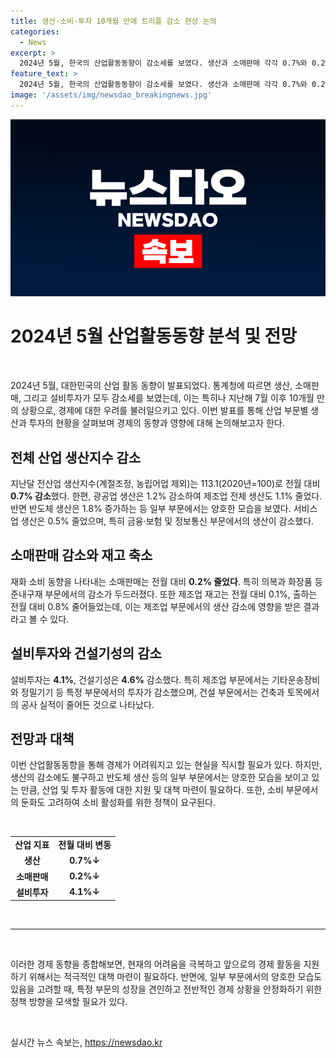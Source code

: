 ```yaml
---
title: 생산·소비·투자 10개월 만에 트리플 감소 현상 논의
categories:
  - News
excerpt: >
  2024년 5월, 한국의 산업활동동향이 감소세를 보였다. 생산과 소매판매 각각 0.7%와 0.2% 줄었으며, 설비투자는 4.1% 감소했다. 반면 반도체 생산은 1.8% 증가했고, 운송장비와 건설기성 투자가 각각 12.3%와 4.6% 줄었다. 이는 소비 회복세가 더디고, 생산 부분은 수출과 반도체 생산이 견조하게 이끌어나가고 있다는 통계청의 설명이다.
feature_text: >
  2024년 5월, 한국의 산업활동동향이 감소세를 보였다. 생산과 소매판매 각각 0.7%와 0.2% 줄었으며, 설비투자는 4.1% 감소했다. 반면 반도체 생산은 1.8% 증가했고, 운송장비와 건설기성 투자가 각각 12.3%와 4.6% 줄었다. 이는 소비 회복세가 더디고, 생산 부분은 수출과 반도체 생산이 견조하게 이끌어나가고 있다는 통계청의 설명이다.
image: '/assets/img/newsdao_breakingnews.jpg'
---
```


<p><img src="/assets/img/newsdao_breakingnews.jpg" alt="pcversion 속보" /></p>

<h1 data-ke-size="size32">2024년 5월 산업활동동향 분석 및 전망</h1>

<p data-ke-size="size16">&nbsp;</p>

<p data-ke-size="size16">2024년 5월, 대한민국의 산업 활동 동향이 발표되었다. 통계청에 따르면 생산, 소매판매, 그리고 설비투자가 모두 감소세를 보였는데, 이는 특히나 지난해 7월 이후 10개월 만의 상황으로, 경제에 대한 우려를 불러일으키고 있다. 이번 발표를 통해 산업 부문별 생산과 투자의 현황을 살펴보며 경제의 동향과 영향에 대해 논의해보고자 한다.</p>

<h2 data-ke-size="size26">전체 산업 생산지수 감소</h2>

<p data-ke-size="size16">지난달 전산업 생산지수(계절조정, 농립어업 제외)는 113.1(2020년=100)로 전월 대비 <b>0.7% 감소</b>했다. 한편, 광공업 생산은 1.2% 감소하여 제조업 전체 생산도 1.1% 줄었다. 반면 반도체 생산은 1.8% 증가하는 등 일부 부문에서는 양호한 모습을 보였다. 서비스업 생산은 0.5% 줄었으며, 특히 금융·보험 및 정보통신 부문에서의 생산이 감소했다.</p>

<h2 data-ke-size="size26">소매판매 감소와 재고 축소</h2>

<p data-ke-size="size16">재화 소비 동향을 나타내는 소매판매는 전월 대비 <b>0.2% 줄었다</b>. 특히 의복과 화장품 등 준내구재 부문에서의 감소가 두드러졌다. 또한 제조업 재고는 전월 대비 0.1%, 출하는 전월 대비 0.8% 줄어들었는데, 이는 제조업 부문에서의 생산 감소에 영향을 받은 결과라고 볼 수 있다.</p>

<h2 data-ke-size="size26">설비투자와 건설기성의 감소</h2>

<p data-ke-size="size16">설비투자는 <b>4.1%</b>, 건설기성은 <b>4.6%</b> 감소했다. 특히 제조업 부문에서는 기타운송장비와 정밀기기 등 특정 부문에서의 투자가 감소했으며, 건설 부문에서는 건축과 토목에서의 공사 실적이 줄어든 것으로 나타났다.</p>

<h2 data-ke-size="size26">전망과 대책</h2>

<p data-ke-size="size16">이번 산업활동동향을 통해 경제가 어려워지고 있는 현실을 직시할 필요가 있다. 하지만, 생산의 감소에도 불구하고 반도체 생산 등의 일부 부문에서는 양호한 모습을 보이고 있는 만큼, 산업 및 투자 활동에 대한 지원 및 대책 마련이 필요하다. 또한, 소비 부문에서의 둔화도 고려하여 소비 활성화를 위한 정책이 요구된다.</p>

<p data-ke-size="size16">&nbsp;</p>

<table>
  <tbody>
    <tr>
      <td style="text-align: center; height: 17px;"><b>산업 지표</b></td>
      <td style="text-align: center; height: 17px;"><b>전월 대비 변동</b></td>
    </tr>
     <tr>
      <td style="text-align: center; height: 17px;"><b>생산</b></td>
      <td style="text-align: center; height: 17px;"><b>0.7%↓</b></td>
    </tr>
    <tr>
      <td style="text-align: center; height: 17px;"><b>소매판매</b></td>
      <td style="text-align: center; height: 17px;"><b>0.2%↓</b></td>
    </tr>
    <tr>
      <td style="text-align: center; height: 17px;"><b>설비투자</b></td>
      <td style="text-align: center; height: 17px;"><b>4.1%↓</b></td>
    </tr>
  </tbody>
</table>

<p data-ke-size="size16">&nbsp;</p>

<hr>

<p data-ke-size="size16">&nbsp;</p>

<p data-ke-size="size16">이러한 경제 동향을 종합해보면, 현재의 어려움을 극복하고 앞으로의 경제 활동을 지원하기 위해서는 적극적인 대책 마련이 필요하다. 반면에, 일부 부문에서의 양호한 모습도 있음을 고려할 때, 특정 부문의 성장을 견인하고 전반적인 경제 상황을 안정화하기 위한 정책 방향을 모색할 필요가 있다.</p>

<p data-ke-size="size16">&nbsp;</p>
실시간 뉴스 속보는, <a href="https://newsdao.kr" rel="dofollow">https://newsdao.kr</a>


